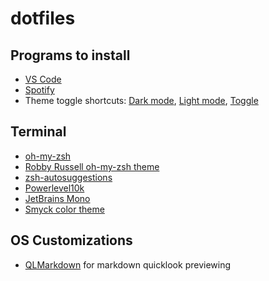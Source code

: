 # dotfiles

## Programs to install

- [VS Code](https://code.visualstudio.com/)
- [Spotify](https://www.spotify.com/us/download/mac/)
- Theme toggle shortcuts: [Dark mode](https://www.icloud.com/shortcuts/c01f531f12a64a69aef1659d4d8de6b2), [Light mode](https://www.icloud.com/shortcuts/a624bdcc6e4e40afa26bad5ba469546a), [Toggle](https://www.icloud.com/shortcuts/7ba1e9e5d2ab4d748dd0943d164b2aa7)


## Terminal

- [oh-my-zsh](https://ohmyz.sh/)
- [Robby Russell oh-my-zsh theme](https://github.com/ohmyzsh/ohmyzsh/blob/master/themes/robbyrussell.zsh-theme)
- [zsh-autosuggestions](https://github.com/zsh-users/zsh-autosuggestions)
- [Powerlevel10k](https://github.com/romkatv/powerlevel10k)
- [JetBrains Mono](https://www.jetbrains.com/lp/mono/)
- [Smyck color theme](http://color.smyck.org/)

## OS Customizations

- [QLMarkdown](https://github.com/sbarex/QLMarkdown) for markdown quicklook previewing
